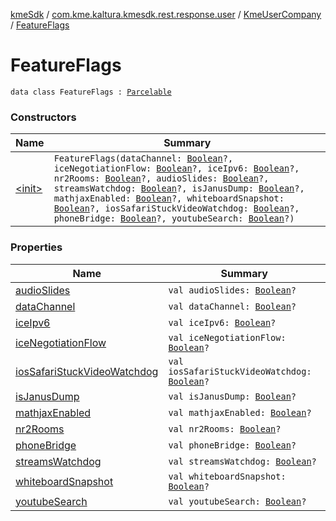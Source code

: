 [kmeSdk](../../../index.md) / [com.kme.kaltura.kmesdk.rest.response.user](../../index.md) / [KmeUserCompany](../index.md) / [FeatureFlags](./index.md)

# FeatureFlags

`data class FeatureFlags : `[`Parcelable`](https://developer.android.com/reference/android/os/Parcelable.html)

### Constructors

| Name | Summary |
|---|---|
| [&lt;init&gt;](-init-.md) | `FeatureFlags(dataChannel: `[`Boolean`](https://kotlinlang.org/api/latest/jvm/stdlib/kotlin/-boolean/index.html)`?, iceNegotiationFlow: `[`Boolean`](https://kotlinlang.org/api/latest/jvm/stdlib/kotlin/-boolean/index.html)`?, iceIpv6: `[`Boolean`](https://kotlinlang.org/api/latest/jvm/stdlib/kotlin/-boolean/index.html)`?, nr2Rooms: `[`Boolean`](https://kotlinlang.org/api/latest/jvm/stdlib/kotlin/-boolean/index.html)`?, audioSlides: `[`Boolean`](https://kotlinlang.org/api/latest/jvm/stdlib/kotlin/-boolean/index.html)`?, streamsWatchdog: `[`Boolean`](https://kotlinlang.org/api/latest/jvm/stdlib/kotlin/-boolean/index.html)`?, isJanusDump: `[`Boolean`](https://kotlinlang.org/api/latest/jvm/stdlib/kotlin/-boolean/index.html)`?, mathjaxEnabled: `[`Boolean`](https://kotlinlang.org/api/latest/jvm/stdlib/kotlin/-boolean/index.html)`?, whiteboardSnapshot: `[`Boolean`](https://kotlinlang.org/api/latest/jvm/stdlib/kotlin/-boolean/index.html)`?, iosSafariStuckVideoWatchdog: `[`Boolean`](https://kotlinlang.org/api/latest/jvm/stdlib/kotlin/-boolean/index.html)`?, phoneBridge: `[`Boolean`](https://kotlinlang.org/api/latest/jvm/stdlib/kotlin/-boolean/index.html)`?, youtubeSearch: `[`Boolean`](https://kotlinlang.org/api/latest/jvm/stdlib/kotlin/-boolean/index.html)`?)` |

### Properties

| Name | Summary |
|---|---|
| [audioSlides](audio-slides.md) | `val audioSlides: `[`Boolean`](https://kotlinlang.org/api/latest/jvm/stdlib/kotlin/-boolean/index.html)`?` |
| [dataChannel](data-channel.md) | `val dataChannel: `[`Boolean`](https://kotlinlang.org/api/latest/jvm/stdlib/kotlin/-boolean/index.html)`?` |
| [iceIpv6](ice-ipv6.md) | `val iceIpv6: `[`Boolean`](https://kotlinlang.org/api/latest/jvm/stdlib/kotlin/-boolean/index.html)`?` |
| [iceNegotiationFlow](ice-negotiation-flow.md) | `val iceNegotiationFlow: `[`Boolean`](https://kotlinlang.org/api/latest/jvm/stdlib/kotlin/-boolean/index.html)`?` |
| [iosSafariStuckVideoWatchdog](ios-safari-stuck-video-watchdog.md) | `val iosSafariStuckVideoWatchdog: `[`Boolean`](https://kotlinlang.org/api/latest/jvm/stdlib/kotlin/-boolean/index.html)`?` |
| [isJanusDump](is-janus-dump.md) | `val isJanusDump: `[`Boolean`](https://kotlinlang.org/api/latest/jvm/stdlib/kotlin/-boolean/index.html)`?` |
| [mathjaxEnabled](mathjax-enabled.md) | `val mathjaxEnabled: `[`Boolean`](https://kotlinlang.org/api/latest/jvm/stdlib/kotlin/-boolean/index.html)`?` |
| [nr2Rooms](nr2-rooms.md) | `val nr2Rooms: `[`Boolean`](https://kotlinlang.org/api/latest/jvm/stdlib/kotlin/-boolean/index.html)`?` |
| [phoneBridge](phone-bridge.md) | `val phoneBridge: `[`Boolean`](https://kotlinlang.org/api/latest/jvm/stdlib/kotlin/-boolean/index.html)`?` |
| [streamsWatchdog](streams-watchdog.md) | `val streamsWatchdog: `[`Boolean`](https://kotlinlang.org/api/latest/jvm/stdlib/kotlin/-boolean/index.html)`?` |
| [whiteboardSnapshot](whiteboard-snapshot.md) | `val whiteboardSnapshot: `[`Boolean`](https://kotlinlang.org/api/latest/jvm/stdlib/kotlin/-boolean/index.html)`?` |
| [youtubeSearch](youtube-search.md) | `val youtubeSearch: `[`Boolean`](https://kotlinlang.org/api/latest/jvm/stdlib/kotlin/-boolean/index.html)`?` |
